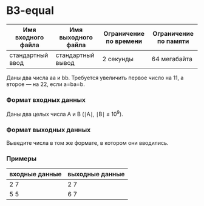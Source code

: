 # B3-equal

|Имя входного файла|Имя выходного файла|Ограничение по времени|Ограничение по памяти|
|-|-|-|-|
|стандартный ввод|стандартный вывод|2 секунды|64 мегабайта|

Даны два числа aa и bb. Требуется увеличить первое число на 11, а второе — на 22, если a=ba=b.
### Формат входных данных
Даны два целых числа A и B (∣A∣, ∣B∣ ≤ 10<sup>9</sup>).
### Формат выходных данных
Выведите числа в том же формате, в котором они вводились.
### Примеры
|входные данные|выходные данные|
|-|-|
|2 7|2 7|
|5 5|6 7|
